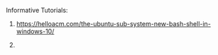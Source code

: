Informative Tutorials:

1. https://helloacm.com/the-ubuntu-sub-system-new-bash-shell-in-windows-10/

2. 
